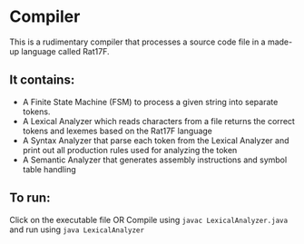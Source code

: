 # Compiler

This is a rudimentary compiler that processes a source code file in a made-up language called Rat17F.

<h2>It contains:</h2>
<ul>
  <li>A Finite State Machine (FSM) to process a given string into separate tokens.</li>
  <li>A Lexical Analyzer which reads characters from a file returns the correct tokens and lexemes based on the Rat17F language</li>
  <li>A Syntax Analyzer that parse each token from the Lexical Analyzer and print out all production rules used for analyzing the token</li>
  <li>A Semantic Analyzer that generates assembly instructions and symbol table handling</li>
</ul>

<h2>To run:</h2>
Click on the executable file OR
Compile using <code>javac LexicalAnalyzer.java</code> and run using <code>java LexicalAnalyzer</code>

